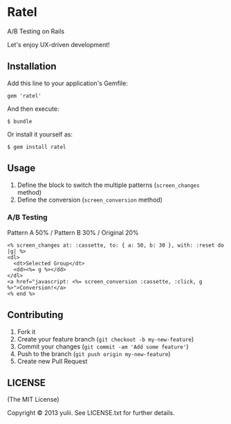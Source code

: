 # Ratel

A/B Testing on Rails

Let's enjoy UX-driven development!

## Installation

Add this line to your application's Gemfile:

    gem 'ratel'

And then execute:

    $ bundle

Or install it yourself as:

    $ gem install ratel

## Usage

1. Define the block to switch the multiple patterns (`screen_changes` method)
2. Define the conversion (`screen_conversion` method)

### A/B Testing
Pattern A 50% / Pattern B 30% / Original 20%

    <% screen_changes at: :cassette, to: { a: 50, b: 30 }, with: :reset do |g| %>
    <dl>
      <dt>Selected Group</dt>
      <dd><%= g %></dd>
    </dl>
    <a href="javascript: <%= screen_conversion :cassette, :click, g %>">Conversion!</a>
    <% end %>

## Contributing

1. Fork it
2. Create your feature branch (`git checkout -b my-new-feature`)
3. Commit your changes (`git commit -am 'Add some feature'`)
4. Push to the branch (`git push origin my-new-feature`)
5. Create new Pull Request

## LICENSE
(The MIT License)

Copyright © 2013 yulii. See LICENSE.txt for further details.
